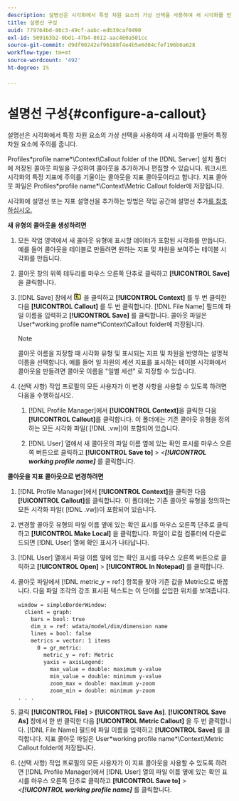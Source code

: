 ```yaml
---
description: 설명선은 시각화에서 특정 차원 요소의 가상 선택을 사용하여 새 시각화를 만들어 특정 차원 요소에 주의를 줍니다.
title: 설명선 구성
uuid: 779764bd-86c3-49cf-aabc-edb39caf0490
exl-id: 509163b2-0bd1-47b4-8612-aac460a501cc
source-git-commit: d9df90242ef96188f4e4b5e6d04cfef196b0a628
workflow-type: tm+mt
source-wordcount: '492'
ht-degree: 1%

---
```


# 설명선 구성{#configure-a-callout}

설명선은 시각화에서 특정 차원 요소의 가상 선택을 사용하여 새 시각화를 만들어 특정 차원 요소에 주의를 줍니다.

Profiles\*profile name*\Context\Callout folder of the [!DNL Server] 설치 폴더에 저장된 콜아웃 파일을 구성하여 콜아웃을 추가하거나 편집할 수 있습니다. 워크시트 시각화의 특정 지표에 주의를 기울이는 콜아웃을 지표 콜아웃이라고 합니다. 지표 콜아웃 파일은 Profiles\*profile name*\Context\Metric Callout folder에 저장됩니다.

시각화에 설명선 또는 지표 설명선을 추가하는 방법은 작업 공간에 설명선 추가[를 참조하십시오.](../../../home/c-get-started/c-vis/c-call-wkspc.md#concept-212b09e763044d938987b4a9c658adc0)

**새 유형의 콜아웃을 생성하려면**

1. 모든 작업 영역에서 새 콜아웃 유형에 표시할 데이터가 포함된 시각화를 만듭니다. 예를 들어 콜아웃을 테이블로 만들려면 원하는 지표 및 차원을 보여주는 테이블 시각화를 만듭니다.
1. 콜아웃 창의 위쪽 테두리를 마우스 오른쪽 단추로 클릭하고 **[!UICONTROL Save]** 을 클릭합니다.
1. [!DNL Save] 창에서 ![](assets/btn_folder_up.png) 을 클릭하고 **[!UICONTROL Context]** 를 두 번 클릭한 다음 **[!UICONTROL Callout]** 를 두 번 클릭합니다. [!DNL File Name] 필드에 파일 이름을 입력하고 **[!UICONTROL Save]** 를 클릭합니다. 콜아웃 파일은 User\*working profile name*\Context\Callout folder에 저장됩니다.

   >[!NOTE]
   >
   >콜아웃 이름을 지정할 때 시각화 유형 및 표시되는 지표 및 차원을 반영하는 설명적 이름을 선택합니다. 예를 들어 일 차원의 세션 지표를 표시하는 테이블 시각화에서 콜아웃을 만들려면 콜아웃 이름을 &quot;일별 세션&quot; 로 지정할 수 있습니다.

1. (선택 사항) 작업 프로필의 모든 사용자가 이 변경 사항을 사용할 수 있도록 하려면 다음을 수행하십시오.

   1. [!DNL Profile Manager]에서 **[!UICONTROL Context]**&#x200B;을 클릭한 다음 **[!UICONTROL Callout]**&#x200B;를 클릭합니다. 이 폴더에는 기존 콜아웃 유형을 정의하는 모든 시각화 파일( [!DNL .vw])이 포함되어 있습니다.

   1. [!DNL User] 열에서 새 콜아웃의 파일 이름 옆에 있는 확인 표시를 마우스 오른쪽 버튼으로 클릭하고 **[!UICONTROL Save to]** > *&lt;**[!UICONTROL working profile name]*** 를 클릭합니다.

**콜아웃을 지표 콜아웃으로 변경하려면**

1. [!DNL Profile Manager]에서 **[!UICONTROL Context]**&#x200B;을 클릭한 다음 **[!UICONTROL Callout]**&#x200B;를 클릭합니다. 이 폴더에는 기존 콜아웃 유형을 정의하는 모든 시각화 파일( [!DNL .vw])이 포함되어 있습니다.

1. 변경할 콜아웃 유형의 파일 이름 옆에 있는 확인 표시를 마우스 오른쪽 단추로 클릭하고 **[!UICONTROL Make Local]** 을 클릭합니다. 파일이 로컬 컴퓨터에 다운로드되면 [!DNL User] 열에 확인 표시가 나타납니다.

1. [!DNL User] 열에서 파일 이름 옆에 있는 확인 표시를 마우스 오른쪽 버튼으로 클릭하고 **[!UICONTROL Open]** > **[!UICONTROL In Notepad]** 를 클릭합니다.

1. 콜아웃 파일에서 [!DNL metric_y = ref:] 항목을 찾아 기존 값을 Metric으로 바꿉니다. 다음 파일 조각의 강조 표시된 텍스트는 이 단어를 삽입한 위치를 보여줍니다.

   ```
   window = simpleBorderWindow: 
     client = graph: 
       bars = bool: true
       dim_x = ref: wdata/model/dim/dimension name
       lines = bool: false
       metrics = vector: 1 items
         0 = gr_metric: 
           metric_y = ref: Metric
           yaxis = axisLegend: 
             max_value = double: maximum y-value
             min_value = double: minimum y-value
             zoom_max = double: maximum y-zoom
             zoom_min = double: minimum y-zoom
   . . . 
   ```

1. 클릭 **[!UICONTROL File]** > **[!UICONTROL Save As]**. **[!UICONTROL Save As]** 창에서 한 번 클릭한 다음 **[!UICONTROL Metric Callout]** 을 두 번 클릭합니다. [!DNL File Name] 필드에 파일 이름을 입력하고 **[!UICONTROL Save]** 를 클릭합니다. 지표 콜아웃 파일은 User\*working profile name*\Context\Metric Callout folder에 저장됩니다.

1. (선택 사항) 작업 프로필의 모든 사용자가 이 지표 콜아웃을 사용할 수 있도록 하려면 [!DNL Profile Manager]에서 [!DNL User] 열의 파일 이름 옆에 있는 확인 표시를 마우스 오른쪽 단추로 클릭하고 **[!UICONTROL Save to]** > *&lt;**[!UICONTROL working profile name]*** 를 클릭합니다.
